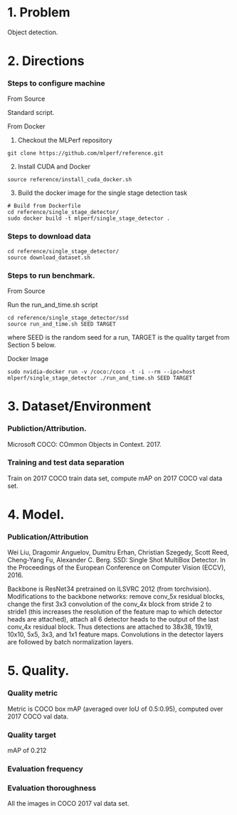 # 1. Problem
Object detection.

# 2. Directions

### Steps to configure machine
From Source

Standard script.

From Docker
1. Checkout the MLPerf repository
```
git clone https://github.com/mlperf/reference.git
```
2. Install CUDA and Docker
```
source reference/install_cuda_docker.sh
```
3. Build the docker image for the single stage detection task
```
# Build from Dockerfile
cd reference/single_stage_detector/
sudo docker build -t mlperf/single_stage_detector .
```

### Steps to download data
```
cd reference/single_stage_detector/
source download_dataset.sh
```

### Steps to run benchmark.
From Source

Run the run_and_time.sh script
```
cd reference/single_stage_detector/ssd
source run_and_time.sh SEED TARGET
```
where SEED is the random seed for a run, TARGET is the quality target from Section 5 below.

Docker Image
```
sudo nvidia-docker run -v /coco:/coco -t -i --rm --ipc=host mlperf/single_stage_detector ./run_and_time.sh SEED TARGET
```

# 3. Dataset/Environment
### Publiction/Attribution.
Microsoft COCO: COmmon Objects in Context. 2017.

### Training and test data separation
Train on 2017 COCO train data set, compute mAP on 2017 COCO val data set.

# 4. Model.
### Publication/Attribution
Wei Liu, Dragomir Anguelov, Dumitru Erhan, Christian Szegedy, Scott Reed, Cheng-Yang Fu, Alexander C. Berg. SSD: Single Shot MultiBox Detector. In the Proceedings of the European Conference on Computer Vision (ECCV), 2016.

Backbone is ResNet34 pretrained on ILSVRC 2012 (from torchvision). Modifications to the backbone networks: remove conv_5x residual blocks, change the first 3x3 convolution of the conv_4x block from stride 2 to stride1 (this increases the resolution of the feature map to which detector heads are attached), attach all 6 detector heads to the output of the last conv_4x residual block. Thus detections are attached to 38x38, 19x19, 10x10, 5x5, 3x3, and 1x1 feature maps. Convolutions in the detector layers are followed by batch normalization layers.

# 5. Quality.
### Quality metric
Metric is COCO box mAP (averaged over IoU of 0.5:0.95), computed over 2017 COCO val data.

### Quality target
mAP of 0.212

### Evaluation frequency

### Evaluation thoroughness
All the images in COCO 2017 val data set.

